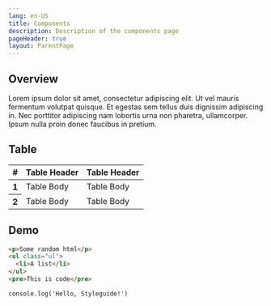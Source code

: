 ```yaml
---
lang: en-US
title: Components
description: Description of the components page
pageHeader: true
layout: ParentPage
---
```


## Overview

Lorem ipsum dolor sit amet, consectetur adipiscing elit. Ut vel mauris fermentum volutpat quisque. Et egestas sem tellus duis dignissim adipiscing in. Nec porttitor adipiscing nam lobortis urna non pharetra, ullamcorper. Ipsum nulla proin donec faucibus in pretium.

<TwoCards :contents="[
    { title: 'When to use', text: 'Lorem ipsum dolor sit amet, consectetur adipiscing elit. Ut vel mauris fermentum volutpat quisque. Et egestas sem tellus duis dignissim adipiscing in. Nec porttitor adipiscing nam lobortis urna non pharetra, ullamcorper. Ipsum nulla proin donec faucibus in pretium.'},
    { title: 'When not to use', text: 'Lorem ipsum dolor sit amet, consectetur adipiscing elit. Ut vel mauris fermentum volutpat quisque. Et egestas sem tellus duis dignissim adipiscing in. Nec porttitor adipiscing nam lobortis urna non pharetra, ullamcorper. Ipsum nulla proin donec faucibus in pretium.'},
]"/>

<SubMenuCards/>

<ImageMap
    :image="$withBase('/images/map-sample.png')"
    :contents="[
        { x: 4, y: 8.5, title: 'Breadcrumbs', text: 'A breadcrumb, showing the navigation history.' },
        { x: 4, y: 20, title: 'Heading (sub-topic title)', text: 'A direct, short title focused on the main action the user will complete on the page.' },
    ]"
/>

## Table
<div>
  <table class="table">
    <thead class="table-light">
      <tr>
        <th scope="col">#</th>
        <th scope="col">Table Header</th>
        <th scope="col">Table Header</th>
      </tr>
    </thead>
    <tbody>
      <tr>
        <th scope="row">1</th>
        <td>Table Body</td>
        <td>Table Body</td>
      </tr>
      <tr>
        <th scope="row">2</th>
        <td>Table Body</td>
        <td>Table Body</td>
      </tr>
    </tbody>
  </table>
</div>

## Demo

<CodeGroup>
  <CodeGroupItem title="HTML">

```html
<p>Some random html</p>
<ul class="ul">
  <li>A list</li>
</ul>
<pre>This is code</pre>
```

  </CodeGroupItem>

  <CodeGroupItem title="JS" active>

```js:no-line-numbers
console.log('Hello, Styleguide!')
```

  </CodeGroupItem>
</CodeGroup>